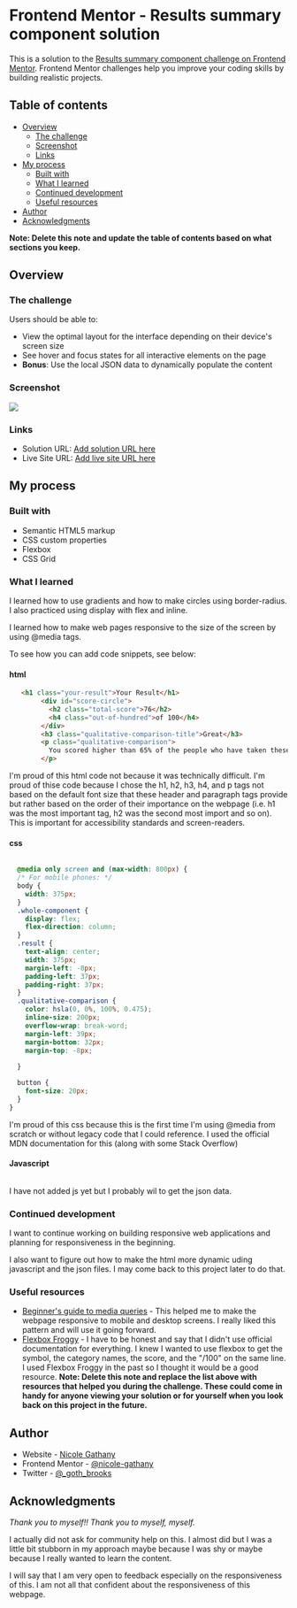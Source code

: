 # Frontend Mentor - Results summary component solution

This is a solution to the [Results summary component challenge on Frontend Mentor](https://www.frontendmentor.io/challenges/results-summary-component-CE_K6s0maV). Frontend Mentor challenges help you improve your coding skills by building realistic projects.

## Table of contents

- [Overview](#overview)
  - [The challenge](#the-challenge)
  - [Screenshot](#screenshot)
  - [Links](#links)
- [My process](#my-process)
  - [Built with](#built-with)
  - [What I learned](#what-i-learned)
  - [Continued development](#continued-development)
  - [Useful resources](#useful-resources)
- [Author](#author)
- [Acknowledgments](#acknowledgments)

**Note: Delete this note and update the table of contents based on what sections you keep.**

## Overview

### The challenge

Users should be able to:

- View the optimal layout for the interface depending on their device's screen size
- See hover and focus states for all interactive elements on the page
- **Bonus**: Use the local JSON data to dynamically populate the content

### Screenshot

![](./assets/images/Screenshot%202023-11-03%20at%205.44.38 PM.png)


### Links

- Solution URL: [Add solution URL here](https://your-solution-url.com)
- Live Site URL: [Add live site URL here](https://your-live-site-url.com)

## My process

### Built with

- Semantic HTML5 markup
- CSS custom properties
- Flexbox
- CSS Grid


### What I learned

I learned how to use gradients and how to make circles using border-radius. I also practiced using display with flex and inline. 

I learned how to make web pages responsive to the size of the screen by using @media tags. 

To see how you can add code snippets, see below:

#### html
```html
   <h1 class="your-result">Your Result</h1>
        <div id="score-circle">
          <h2 class="total-score">76</h2>
          <h4 class="out-of-hundred">of 100</h4>
        </div>
        <h3 class="qualitative-comparison-title">Great</h3>
        <p class="qualitative-comparison">
          You scored higher than 65% of the people who have taken these tests.
        </p>
```
I'm proud of this html code not because it was technically difficult. I'm proud of thise code because I chose the h1, h2, h3, h4, and p tags not based on the default font size that these header and paragraph tags provide but rather based on the order of their importance on the webpage (i.e. h1 was the most important tag, h2 was the second most import and so on). This is important for accessibility standards and screen-readers. 


#### css

```css

  @media only screen and (max-width: 800px) {
  /* For mobile phones: */
  body {
    width: 375px;
  }
  .whole-component {
    display: flex;
    flex-direction: column;
  }
  .result {
    text-align: center;
    width: 375px;
    margin-left: -8px;
    padding-left: 37px;
    padding-right: 37px;
  }
  .qualitative-comparison {
    color: hsla(0, 0%, 100%, 0.475);
    inline-size: 200px;
    overflow-wrap: break-word;
    margin-left: 39px;
    margin-bottom: 32px;
    margin-top: -8px;
    
  }

  button {
    font-size: 20px;
  }
}

```

I'm proud of this css because this is the first time I'm using @media from scratch  or without legacy code that I could reference. I used the official MDN documentation for this (along with some Stack Overflow)

#### Javascript
```js

```
I have not added js yet but I probably wil to get the json data.

### Continued development

I want to continue working on building responsive web applications and planning for responsiveness in the beginning. 

I also want to figure out how to make the html more dynamic uding javascript and the json files. I may come back to this project later to do that. 

### Useful resources

- [Beginner's guide to media queries](https://developer.mozilla.org/en-US/docs/Learn/CSS/CSS_layout/Media_queries) - This helped me to make the webpage responsive to mobile and desktop screens. I really liked this pattern and will use it going forward.
- [Flexbox Froggy](https://flexboxfroggy.com/) - I have to be honest and say that I didn't use official documentation for everything. I knew I wanted to use flexbox to get the symbol, the category names, the score, and the "/100" on the same line. I used Flexbox Froggy in the past so I thought it would be a good resource. 
**Note: Delete this note and replace the list above with resources that helped you during the challenge. These could come in handy for anyone viewing your solution or for yourself when you look back on this project in the future.**

## Author

- Website - [Nicole Gathany](nicolegathany.com)
- Frontend Mentor - [@nicole-gathany](https://www.frontendmentor.io/profile/nicole-gathany)
- Twitter - [@\_goth_brooks](https://www.twitter.com/_goth_brooks)



## Acknowledgments

*Thank you to myself!! Thank you to myself, myself.*

I actually did not ask for community help on this. I almost did but I was a little bit stubborn in my approach maybe because I was shy or maybe because I really wanted to learn the content. 

I will say that I am very open to feedback especially on the responsiveness of this. I am not all that confident about the responsiveness of this webpage. 